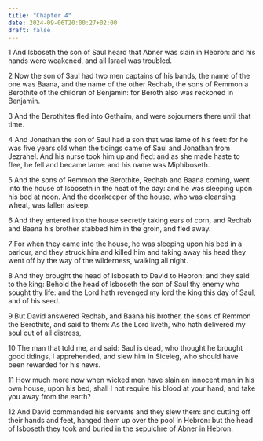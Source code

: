 ```yaml
---
title: "Chapter 4"
date: 2024-09-06T20:00:27+02:00
draft: false
---
```



1 And Isboseth the son of Saul heard that Abner was slain in Hebron: and his hands were weakened, and all Israel was troubled.

2 Now the son of Saul had two men captains of his bands, the name of the one was Baana, and the name of the other Rechab, the sons of Remmon a Berothite of the children of Benjamin: for Beroth also was reckoned in Benjamin.

3 And the Berothites fled into Gethaim, and were sojourners there until that time.

4 And Jonathan the son of Saul had a son that was lame of his feet: for he was five years old when the tidings came of Saul and Jonathan from Jezrahel. And his nurse took him up and fled: and as she made haste to flee, he fell and became lame: and his name was Miphiboseth.

5 And the sons of Remmon the Berothite, Rechab and Baana coming, went into the house of Isboseth in the heat of the day: and he was sleeping upon his bed at noon. And the doorkeeper of the house, who was cleansing wheat, was fallen asleep.

6 And they entered into the house secretly taking ears of corn, and Rechab and Baana his brother stabbed him in the groin, and fled away.

7 For when they came into the house, he was sleeping upon his bed in a parlour, and they struck him and killed him and taking away his head they went off by the way of the wilderness, walking all night.

8 And they brought the head of Isboseth to David to Hebron: and they said to the king: Behold the head of Isboseth the son of Saul thy enemy who sought thy life: and the Lord hath revenged my lord the king this day of Saul, and of his seed.

9 But David answered Rechab, and Baana his brother, the sons of Remmon the Berothite, and said to them: As the Lord liveth, who hath delivered my soul out of all distress,

10 The man that told me, and said: Saul is dead, who thought he brought good tidings, I apprehended, and slew him in Siceleg, who should have been rewarded for his news.

11 How much more now when wicked men have slain an innocent man in his own house, upon his bed, shall I not require his blood at your hand, and take you away from the earth?

12 And David commanded his servants and they slew them: and cutting off their hands and feet, hanged them up over the pool in Hebron: but the head of Isboseth they took and buried in the sepulchre of Abner in Hebron.

